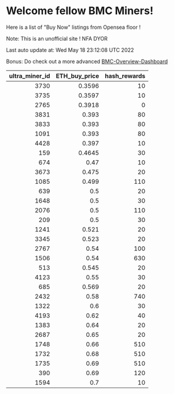 # Welcome fellow BMC Miners!
Here is a list of "Buy Now" listings from Opensea floor !

Note: This is an unofficial site ! NFA DYOR

Last auto update at: Wed May 18 23:12:08 UTC 2022

Bonus: Do check out a more advanced [BMC-Overview-Dashboard](https://dune.com/defifunk/BMC-Overview-Dashboard)


|   ultra_miner_id |   ETH_buy_price |   hash_rewards |
|-----------------:|----------------:|---------------:|
|             3730 |          0.3596 |             10 |
|             3735 |          0.3597 |             10 |
|             2765 |          0.3918 |              0 |
|             3831 |          0.393  |             80 |
|             3833 |          0.393  |             80 |
|             1091 |          0.393  |             80 |
|             4428 |          0.397  |             10 |
|              159 |          0.4645 |             30 |
|              674 |          0.47   |             10 |
|             3673 |          0.475  |             20 |
|             1085 |          0.499  |            110 |
|              639 |          0.5    |             20 |
|             1648 |          0.5    |             30 |
|             2076 |          0.5    |            110 |
|              209 |          0.5    |             30 |
|             1241 |          0.521  |             20 |
|             3345 |          0.523  |             20 |
|             2767 |          0.54   |            100 |
|             1506 |          0.54   |            630 |
|              513 |          0.545  |             20 |
|             4123 |          0.55   |             30 |
|              685 |          0.569  |             20 |
|             2432 |          0.58   |            740 |
|             1322 |          0.6    |             30 |
|             4193 |          0.62   |             40 |
|             1383 |          0.64   |             20 |
|             2687 |          0.65   |             20 |
|             1748 |          0.66   |            510 |
|             1732 |          0.68   |            510 |
|             1735 |          0.69   |            510 |
|              390 |          0.69   |            120 |
|             1594 |          0.7    |             10 |